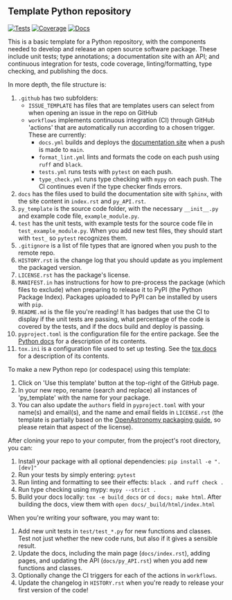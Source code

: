 Template Python repository
--------------------------

[![Tests](https://github.com/CCA-Software-Group/py_template/actions/workflows/tests.yml/badge.svg?branch=main)](https://github.com/CCA-Software-Group/py_template/actions/workflows/tests.yml)
[![Coverage](https://cca-software-group.github.io/py_template/coverage/badge.svg)](https://cca-software-group.github.io/py_template/coverage/index.html)
[![Docs](https://github.com/CCA-Software-Group/py_template/actions/workflows/docs.yml/badge.svg)](https://cca-software-group.github.io/py_template/)

This is a basic template for a Python repository, with the components needed to develop and release an open source software package. These include unit tests; type annotations; a documentation site with an API; and continuous integration for tests, code coverage, linting/formatting, type checking, and publishing the docs.

In more depth, the file structure is: 
1) `.github` has two subfolders:
    * `ISSUE_TEMPLATE` has files that are templates users can select from when opening an issue in the repo on GitHub
    * `workflows` implements continuous integration (CI) through GitHub 'actions' that are automatically run according to a chosen trigger. These are currently:
        - `docs.yml` builds and deploys the [documentation site](https://cca-software-group.github.io/py_template/index.html) when a push is made to `main`.
        - `format_lint.yml` lints and formats the code on each push using `ruff` and `black`.
        - `tests.yml` runs tests with `pytest` on each push.
        - `type_check.yml` runs type checking with `mypy` on each push. The CI continues even if the type checker finds errors.
2) `docs` has the files used to build the documentation site with `Sphinx`, with the site content in `index.rst` and `py_API.rst`.
3) `py_template` is the source code folder, with the necessary `__init__.py` and example code file, `example_module.py`.
4) `test` has the unit tests, with example tests for the source code file in `test_example_module.py`. When you add new test files, they should start with `test_` so `pytest` recognizes them.
5) `.gitignore` is a list of file types that are ignored when you push to the remote repo.
6) `HISTORY.rst` is the change log that you should update as you implement the packaged version.
7) `LICENSE.rst` has the package's license.
8) `MANIFEST.in` has instructions for how to pre-process the package (which files to exclude) when preparing to release it to PyPI (the Python Package Index). Packages uploaded to PyPI can be installed by users with `pip`. 
9) `README.md` is the file you're reading! It has badges that use the CI to display if the unit tests are passing, what percentage of the code is covered by the tests, and if the docs build and deploy is passing.
10) `pyproject.toml` is the configuration file for the entire package. See the [Python docs](https://packaging.python.org/en/latest/guides/writing-pyproject-toml/) for a description of its contents.
11) `tox.ini` is a configuration file used to set up testing. See the [tox docs](https://tox.wiki/en/latest/index.html) for a description of its contents.

To make a new Python repo (or codespace) using this template:
1) Click on 'Use this template' button at the top-right of the GitHub page. 
2) In your new repo, rename (search and replace) all instances of 'py_template' with the name for your package. 
3) You can also update the `authors` field in `pyproject.toml` with your name(s) and email(s), and the name and email fields in `LICENSE.rst` (the template is partially based on the [OpenAstronomy packaging guide](https://github.com/OpenAstronomy/packaging-guide), so please retain that aspect of the license).

After cloning your repo to your computer, from the project's root directory, you can:
1) Install your package with all optional dependencies: 
`pip install -e ".[dev]"`
2) Run your tests by simply entering:
`pytest`
3) Run linting and formatting to see their effects:
`black .` and `ruff check .`
4) Run type checking using mypy:
`mypy --strict .`
5) Build your docs locally:
`tox -e build_docs` or `cd docs; make html`. After building the docs, view them with `open docs/_build/html/index.html`

When you're writing your software, you may want to:
1) Add new unit tests in `test/test_*.py` for new functions and classes. Test not just whether the new code runs, but also if it gives a sensible result.
2) Update the docs, including the main page (`docs/index.rst`), adding pages, and updating the API (`docs/py_API.rst`) when you add new functions and classes.
3) Optionally change the CI triggers for each of the actions in `workflows`.
4) Update the changelog in `HISTORY.rst` when you're ready to release your first version of the code!
